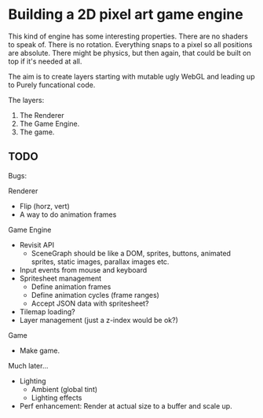 # Building a 2D pixel art game engine
This kind of engine has some interesting properties.
There are no shaders to speak of.
There is no rotation.
Everything snaps to a pixel so all positions are absolute.
There might be physics, but then again, that could be built on top if it's needed at all.

The aim is to create layers starting with mutable ugly WebGL and leading up to Purely funcational code.

The layers:
1. The Renderer
2. The Game Engine.
3. The game.

## TODO

Bugs:

Renderer
- Flip (horz, vert)
- A way to do animation frames

Game Engine
- Revisit API
  -  SceneGraph should be like a DOM, sprites, buttons, animated sprites, static images, parallax images etc.
- Input events from mouse and keyboard
- Spritesheet management
  - Define animation frames
  - Define animation cycles (frame ranges)
  - Accept JSON data with spritesheet?
- Tilemap loading?
- Layer management (just a z-index would be ok?)

Game
- Make game.


Much later...
- Lighting
  - Ambient (global tint)
  - Lighting effects
- Perf enhancement: Render at actual size to a buffer and scale up.
